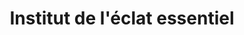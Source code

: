 ---
title: "Institut de l'éclat essentiel"
url: /chelles/institut-de-leclat-essentiel/
shop: beauté
---